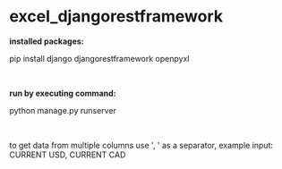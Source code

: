 # excel_djangorestframework

<b>installed packages:</b>

pip install django djangorestframework openpyxl

<br>

<b>run by executing command:</b>

python manage.py runserver

</br>

to get data from multiple columns use ', ' as a separator, example input: CURRENT USD, CURRENT CAD
